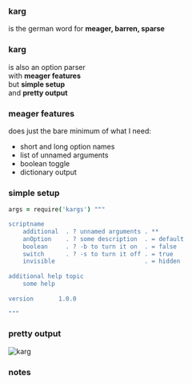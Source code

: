 ### karg

is the german word for **meager, barren, sparse**

### karg

is also an option parser  
with **meager features**  
but **simple setup**  
and **pretty output**

### meager features

does just the bare minimum of what I need:

- short and long option names
- list of unnamed arguments
- boolean toggle
- dictionary output

### simple setup

```coffee
args = require('kargs') """

scriptname
    additional  . ? unnamed arguments . **
    anOption    . ? some description  . = default
    boolean     . ? -b to turn it on  . = false
    switch      . ? -s to turn it off . = true
    invisible                         . = hidden
    
additional help topic
    some help
    
version       1.0.0

"""
``` 

### pretty output

![karg](https://raw.githubusercontent.com/monsterkodi/karg/master/karg.png)


### notes
